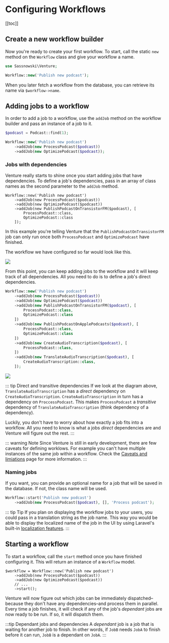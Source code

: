 # Configuring Workflows

[[toc]]

## Create a new workflow builder

Now you're ready to create your first workflow. To start, call the static `new` method on the `Workflow` class and give your workflow a name.

```php
use Sassnowski\Venture;

Workflow::new('Publish new podcast');
```

When you later fetch a workflow from the database, you can retrieve its name via `$workflow->name`.

## Adding jobs to a workflow

In order to add a job to a workflow, use the `addJob` method on the workflow builder and pass an instance of a job to it.

```php
$podcast = Podcast::find(1);

Workflow::new('Publish new podcast')
    ->addJob(new ProcessPodcast($podcast))
    ->addJob(new OptimizePodcast($podcast));
```

### Jobs with dependencies

Venture really starts to shine once you start adding jobs that have dependencies. To define a job's dependencies, pass in an array of class names as the second parameter to the `addJob` method.

```php{4-7}
Workflow::new('Publish new podcast')
    ->addJob(new ProcessPodcast($podcast))
    ->addJob(new OptimizePodcast($podcast))
    ->addJob(new PublishPodcastOnTransistorFM($podcast), [
        ProcessPodcast::class,
        OptimizePodcast::class
    ]);
```

In this example you're telling Venture that the `PublishPodcastOnTransistorFM` job can only run once both `ProcessPodcast` and `OptimizePodcast` have finished.

The workflow we have configured so far would look like this.

![](/workflow-3.svg)

From this point, you can keep adding jobs to the workflow and it will keep track of all dependencies. All you need to do is to define a job's direct dependencies.

```php
Workflow::new('Publish new podcast')
    ->addJob(new ProcessPodcast($podcast))
    ->addJob(new OptimizePodcast($podcast))
    ->addJob(new PublishPodcastOnTransistorFM($podcast), [
        ProcessPodcast::class,
        OptimizePodcast::class
    ])
    ->addJob(new PublishPodcastOnApplePodcasts($podcast), [
        ProcessPodcast::class,
        OptimizePodcast::class
    ])
    ->addJob(new CreateAudioTranscription($podcast), [
        ProcessPodcast::class,
    ])
    ->addJob(new TranslateAudioTranscription($podcast), [
        CreateAudioTranscription::class,
    ]);
```

![](/workflow-4.svg)

::: tip Direct and transitive dependencies
If we look at the diagram above, `TranslateAudioTranscription` has a _direct_ dependency on `CreateAudioTranscription`. `CreateAudioTranscription` in turn has a dependency on `ProccessPodcast`. This makes `ProcessPodcast` a _transitive_ dependency of `TranslateAudioTranscription` (think dependency of a dependency).

Luckily, you don't have to worry about how exactly a job fits into a workflow. All you need to know is what a jobs _direct_ dependencies are and Venture will figure out the rest.
:::

::: warning Note
Since Venture is still in early development, there are few caveats for defining worklows. For example you can't have multiple instances of the same job within a workflow. Check the [Caveats and limiations](/usage/caveats-and-limitations) page for more information.
:::

### Naming jobs

If you want, you can provide an optional name for a job that will be saved in the database. If not, the class name will be used.

```php
Workflow::start('Publish new podcast')
    ->addJob(new ProcessPodcast($podcast), [], 'Process podcast');
```

::: tip Tip
If you plan on displaying the workflow jobs to your users, you could pass in a translation string as the job name. This way you would be able to display the localized name of the job in the UI by using Laravel's built-in [localization features](https://laravel.com/docs/8.x/localization).
:::

## Starting a workflow

To start a workflow, call the `start` method once you have finished configuring it. This will return an instance of a `Workflow` model.

```php{5}
$workflow = Workflow::new('Publish new podcast')
    ->addJob(new ProcessPodcast($podcast))
    ->addJob(new OptimizePodcast($podcast))
    // ...
    ->start();
```

Venture will now figure out which jobs can be immediately dispatched–because they don't have any dependencies–and process them in parallel. Every time a job finishes, it will check if any of the job's _dependant_ jobs are now ready to be run. If so, it will dispatch them.

:::tip Dependant jobs and dependencies
A _dependant_ job is a job that is waiting for another job to finish. In other words, if `JobB` needs `JobA` to finish before it can run, `JobB` is a dependant on `JobA`.
:::
